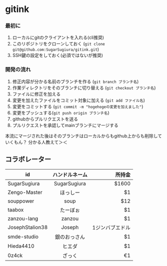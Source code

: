 # gitink

### 最初に

1. ローカルにgitのクライアントを入れる(cli推奨)
2. このリポジトリをクローンしておく (```git clone git@github.com:SugarSugiura/gitink.git```)
3. SSH鍵の設定をしておく(必須ではないが推奨)


### 開発の流れ

1. 修正内容が分かる名前のブランチを作る (```git branch ブランチ名```)
2. 作業ディレクトリをそのブランチに切り替える (```git checkout ブランチ名```)
3. ファイルに修正を加える
4. 変更を加えたファイルをコミット対象に加える (```git add ファイル名```)
5. 変更をコミットする (```git commit -m "hogehogeの変更を加えました"```)
6. 変更をプッシュする(```git push origin ブランチ名```)
7. githubからプルリクエストを送る
8. プルリクエストを承認してmainブランチにマージする

本流にマージされた後はそのブランチはローカルからもgithub上からも削除していくもん？
分かる人教えて＞＜


## コラボレーター

| id             | ハンドルネーム| 所持金|
| -------------  |:-------------:| -----:|
| SugarSugiura   | SugarSugiura  | $1600 |
| Zengo-Master   | ほっしー      |    $1 |
| souppower      | soup          |   $12 |
| taabox         | たーぼぉ      |    $1 |
| zanzou-lang    | zanzou        |    $1 |
| JosephStalion38| Joseph        |  1ジンバブエドル |
| smde-studio    | 銀のおっさん  |    $1 |
| Hieda4410      | ヒエダ        |    $1 |
| 0z4ck          | ざっく        |    €1 |

